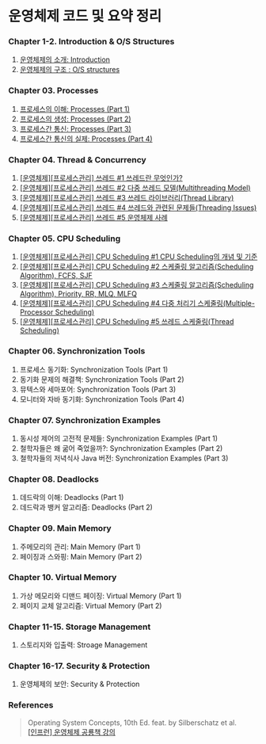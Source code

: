 # 운영체제 코드 및 요약 정리

### Chapter 1-2. Introduction & O/S Structures

1.  [운영체제의 소개: Introduction](https://yonghwankim-dev.tistory.com/186)
2.  [운영체제의 구조 : O/S structures](https://yonghwankim-dev.tistory.com/187)

### Chapter 03. Processes

1.  [프로세스의 이해: Processes (Part 1)](https://yonghwankim-dev.tistory.com/191)
2.  [프로세스의 생성: Processes (Part 2)](https://yonghwankim-dev.tistory.com/192)
3.  [프로세스간 통신: Processes (Part 3)](https://yonghwankim-dev.tistory.com/196)
4.  [프로세스간 통신의 실제: Processes (Part 4)](https://yonghwankim-dev.tistory.com/200)

### Chapter 04. Thread & Concurrency

1.  [\[운영체제\]\[프로세스관리\] 쓰레드 #1 쓰레드란 무엇인가?](https://yonghwankim-dev.tistory.com/223)
2.  [\[운영체제\]\[프로세스관리\] 쓰레드 #2 다중 쓰레드 모델(Multithreading Model)](https://yonghwankim-dev.tistory.com/224)
3.  [\[운영체제\]\[프로세스관리\] 쓰레드 #3 쓰레드 라이브러리(Thread Library)](https://yonghwankim-dev.tistory.com/227)
4.  [\[운영체제\]\[프로세스관리\] 쓰레드 #4 쓰레드와 관련된 문제들(Threading Issues)](https://yonghwankim-dev.tistory.com/230)
5.  [\[운영체제\]\[프로세스관리\] 쓰레드 #5 운영체제 사례](https://yonghwankim-dev.tistory.com/231)

### Chapter 05. CPU Scheduling

1.  [\[운영체제\]\[프로세스관리\] CPU Scheduling #1 CPU Scheduling의 개념 및 기준](https://yonghwankim-dev.tistory.com/242)
2.  [\[운영체제\]\[프로세스관리\] CPU Scheduling #2 스케줄링 알고리즘(Scheduling Algorithm), FCFS, SJF](https://yonghwankim-dev.tistory.com/243)
3.  [\[운영체제\]\[프로세스관리\] CPU Scheduling #3 스케줄링 알고리즘(Scheduling Algorithm), Priority, RR, MLQ, MLFQ](https://yonghwankim-dev.tistory.com/244)
4.  [\[운영체제\]\[프로세스관리\] CPU Scheduling #4 다중 처리기 스케줄링(Multiple-Processor Scheduling)](https://yonghwankim-dev.tistory.com/247)
5.  [\[운영체제\]\[프로세스관리\] CPU Scheduling #5 쓰레드 스케줄링(Thread Scheduling)](https://yonghwankim-dev.tistory.com/251)

### Chapter 06. Synchronization Tools

1.  프로세스 동기화: Synchronization Tools (Part 1)
2.  동기화 문제의 해결책: Synchronization Tools (Part 2)
3.  뮤텍스와 세마포어: Synchronization Tools (Part 3)
4.  모니터와 자바 동기화: Synchronization Tools (Part 4)

### Chapter 07. Synchronization Examples

1.  동시성 제어의 고전적 문제들: Synchronization Examples (Part 1)
2.  철학자들은 왜 굶어 죽었을까?: Synchronization Examples (Part 2)
3.  철학자들의 저녁식사 Java 버전: Synchronization Examples (Part 3) 

### Chapter 08. Deadlocks

1.  데드락의 이해: Deadlocks (Part 1)
2.  데드락과 뱅커 알고리즘: Deadlocks (Part 2)

### Chapter 09. Main Memory

1.  주메모리의 관리: Main Memory (Part 1)
2.  페이징과 스와핑: Main Memory (Part 2)

### Chapter 10. Virtual Memory

1.  가상 메모리와 디맨드 페이징: Virtual Memory (Part 1)
2.  페이지 교체 알고리즘: Virtual Memory (Part 2)

### Chapter 11-15. Storage Management

1.  스토리지와 입출력: Stroage Management

### Chapter 16-17. Security & Protection

1.  운영체제의 보안: Security & Protection

### References
> Operating System Concepts, 10th Ed. feat. by Silberschatz et al.  
> [\[인프런\] 운영체제 공룡책 강의](https://www.inflearn.com/course/%EC%9A%B4%EC%98%81%EC%B2%B4%EC%A0%9C-%EA%B3%B5%EB%A3%A1%EC%B1%85-%EC%A0%84%EA%B3%B5%EA%B0%95%EC%9D%98/dashboard)
